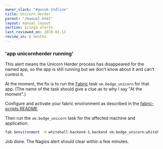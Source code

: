 ```yaml
---
owner_slack: "#govuk-2ndline"
title: Unicorn Herder
parent: "/manual.html"
layout: manual_layout
section: Icinga alerts
last_reviewed_on: 2019-03-13
review_in: 6 months
---
```


### 'app unicornherder running'

This alert means the Unicorn Herder process has disappeared for the
named app, so the app is still running but we don't know about it and
can't control it.

At the moment, the fix is to run the [Fabric](/manual/tools.html#fabric-scripts)
task `vm.bodge_unicorn` for that app. (The name of the task should give a clue
as to why I say "At the moment".)

Configure and activate your fabric environment as described in the
[fabric-scripts README](https://github.com/alphagov/fabric-scripts/blob/master/README.md).

Then run the `vm.bodge_unicorn` task for the affected machine and application:

```bash
fab $environment -H whitehall-backend-1.backend vm.bodge_unicorn:whitehall
```

Job done. The Nagios alert should clear within a few minutes.
